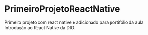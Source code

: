# PrimeiroProjetoReactNative

Primeiro projeto com react native e adicionado para portifólio da aula Introdução ao React Native da DIO.
